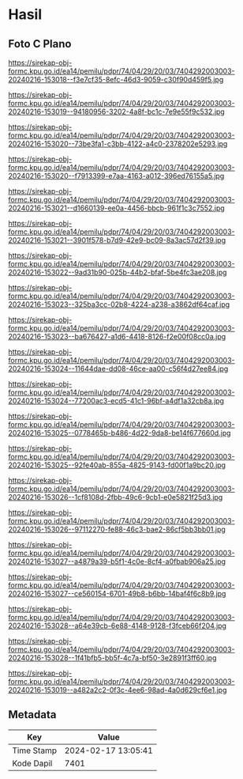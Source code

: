 # Hasil

## Foto C Plano

https://sirekap-obj-formc.kpu.go.id/ea14/pemilu/pdpr/74/04/29/20/03/7404292003003-20240216-153018--f3e7cf35-8efc-46d3-9059-c30f90d459f5.jpg

https://sirekap-obj-formc.kpu.go.id/ea14/pemilu/pdpr/74/04/29/20/03/7404292003003-20240216-153019--94180956-3202-4a8f-bc1c-7e9e55f9c532.jpg

https://sirekap-obj-formc.kpu.go.id/ea14/pemilu/pdpr/74/04/29/20/03/7404292003003-20240216-153020--73be3fa1-c3bb-4122-a4c0-2378202e5293.jpg

https://sirekap-obj-formc.kpu.go.id/ea14/pemilu/pdpr/74/04/29/20/03/7404292003003-20240216-153020--f7913399-e7aa-4163-a012-396ed76155a5.jpg

https://sirekap-obj-formc.kpu.go.id/ea14/pemilu/pdpr/74/04/29/20/03/7404292003003-20240216-153021--d1660139-ee0a-4456-bbcb-961f1c3c7552.jpg

https://sirekap-obj-formc.kpu.go.id/ea14/pemilu/pdpr/74/04/29/20/03/7404292003003-20240216-153021--3901f578-b7d9-42e9-bc09-8a3ac57d2f39.jpg

https://sirekap-obj-formc.kpu.go.id/ea14/pemilu/pdpr/74/04/29/20/03/7404292003003-20240216-153022--9ad31b90-025b-44b2-bfaf-5be4fc3ae208.jpg

https://sirekap-obj-formc.kpu.go.id/ea14/pemilu/pdpr/74/04/29/20/03/7404292003003-20240216-153023--325ba3cc-02b8-4224-a238-a3862df64caf.jpg

https://sirekap-obj-formc.kpu.go.id/ea14/pemilu/pdpr/74/04/29/20/03/7404292003003-20240216-153023--ba676427-a1d6-4418-8126-f2e00f08cc0a.jpg

https://sirekap-obj-formc.kpu.go.id/ea14/pemilu/pdpr/74/04/29/20/03/7404292003003-20240216-153024--11644dae-dd08-46ce-aa00-c56f4d27ee84.jpg

https://sirekap-obj-formc.kpu.go.id/ea14/pemilu/pdpr/74/04/29/20/03/7404292003003-20240216-153024--77200ac3-ecd5-41c1-96bf-a4df1a32cb8a.jpg

https://sirekap-obj-formc.kpu.go.id/ea14/pemilu/pdpr/74/04/29/20/03/7404292003003-20240216-153025--0778465b-b486-4d22-9da8-be14f677660d.jpg

https://sirekap-obj-formc.kpu.go.id/ea14/pemilu/pdpr/74/04/29/20/03/7404292003003-20240216-153025--92fe40ab-855a-4825-9143-fd00f1a9bc20.jpg

https://sirekap-obj-formc.kpu.go.id/ea14/pemilu/pdpr/74/04/29/20/03/7404292003003-20240216-153026--1cf8108d-2fbb-49c6-9cb1-e0e5821f25d3.jpg

https://sirekap-obj-formc.kpu.go.id/ea14/pemilu/pdpr/74/04/29/20/03/7404292003003-20240216-153026--97112270-fe88-46c3-bae2-86cf5bb3bb01.jpg

https://sirekap-obj-formc.kpu.go.id/ea14/pemilu/pdpr/74/04/29/20/03/7404292003003-20240216-153027--a4879a39-b5f1-4c0e-8cf4-a0fbab906a25.jpg

https://sirekap-obj-formc.kpu.go.id/ea14/pemilu/pdpr/74/04/29/20/03/7404292003003-20240216-153027--ce560154-6701-49b8-b6bb-14baf4f6c8b9.jpg

https://sirekap-obj-formc.kpu.go.id/ea14/pemilu/pdpr/74/04/29/20/03/7404292003003-20240216-153028--a64e39cb-6e88-4148-9128-f3fceb66f204.jpg

https://sirekap-obj-formc.kpu.go.id/ea14/pemilu/pdpr/74/04/29/20/03/7404292003003-20240216-153028--1f41bfb5-bb5f-4c7a-bf50-3e2891f3ff60.jpg

https://sirekap-obj-formc.kpu.go.id/ea14/pemilu/pdpr/74/04/29/20/03/7404292003003-20240216-153019--a482a2c2-0f3c-4ee6-98ad-4a0d629cf6e1.jpg


## Metadata

| Key        | Value               |
| ---------- | ------------------- |
| Time Stamp | 2024-02-17 13:05:41 |
| Kode Dapil | 7401                |




